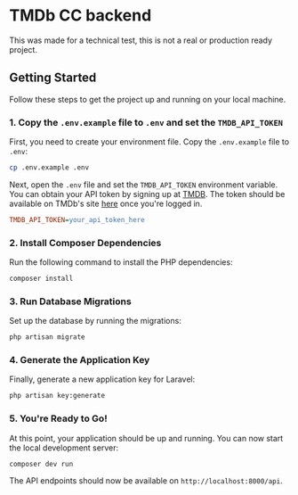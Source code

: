 # TMDb CC backend

This was made for a technical test, this is not a real or production ready project.

## Getting Started

Follow these steps to get the project up and running on your local machine.

### 1. Copy the `.env.example` file to `.env` and set the `TMDB_API_TOKEN`

First, you need to create your environment file. Copy the `.env.example` file to `.env`:

```bash
cp .env.example .env
```

Next, open the `.env` file and set the `TMDB_API_TOKEN` environment variable. You can obtain your API token by signing up at [TMDB](https://developer.themoviedb.org/).
The token should be available on TMDb's site [here](https://developer.themoviedb.org/reference/intro/authentication) once you're logged in.

```ini
TMDB_API_TOKEN=your_api_token_here
```

### 2. Install Composer Dependencies

Run the following command to install the PHP dependencies:

```bash
composer install
```

### 3. Run Database Migrations

Set up the database by running the migrations:

```bash
php artisan migrate
```

### 4. Generate the Application Key

Finally, generate a new application key for Laravel:

```bash
php artisan key:generate
```

### 5. You're Ready to Go!

At this point, your application should be up and running. You can now start the local development server:

```bash
composer dev run
```

The API endpoints should now be available on `http://localhost:8000/api`.

